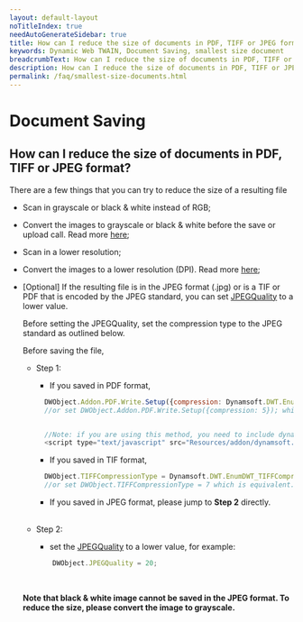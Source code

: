 ```yaml
---
layout: default-layout
noTitleIndex: true
needAutoGenerateSidebar: true
title: How can I reduce the size of documents in PDF, TIFF or JPEG format?
keywords: Dynamic Web TWAIN, Document Saving, smallest size document
breadcrumbText: How can I reduce the size of documents in PDF, TIFF or JPEG format?
description: How can I reduce the size of documents in PDF, TIFF or JPEG format?
permalink: /faq/smallest-size-documents.html
---
```


# Document Saving

## How can I reduce the size of documents in PDF, TIFF or JPEG format?

There are a few things that you can try to reduce the size of a resulting file

- Scan in grayscale or black & white instead of RGB;

- Convert the images to grayscale or black & white before the save or upload call. Read more <a href="{{site.indepth}}features/edit.html#working-with-pixels-and-bit-depth" target="_blank">here</a>;

- Scan in a lower resolution;

- Convert the images to a lower resolution (DPI). Read more <a href="{{site.indepth}}features/edit.html#working-with-pixels-and-bit-depth" target="_blank">here</a>;

- [Optional] If the resulting file is in the JPEG format (.jpg) or is a TIF or PDF that is encoded by the JPEG standard, you can set <a href="{{site.info}}api/WebTwain_IO.html#jpegquality" target="_blank">JPEGQuality</a> to a lower value.

    Before setting the JPEGQuality, set the compression type to the JPEG standard as outlined below.

    Before saving the file,

    - Step 1:
        - If you saved in PDF format,
  
        ```javascript
          DWObject.Addon.PDF.Write.Setup({compression: Dynamsoft.DWT.EnumDWT_PDFCompressionType.PDF_JPEG});
          //or set DWObject.Addon.PDF.Write.Setup({compression: 5}); which is equivalent.


          //Note: if you are using this method, you need to include dynamsoft.webtwain.addon.pdf.js file into the program. For example:
          <script type="text/javascript" src="Resources/addon/dynamsoft.webtwain.addon.pdf.js"> </script>
        ```
  
        - If you saved in TIF format,
  
        ```javascript
          DWObject.TIFFCompressionType = Dynamsoft.DWT.EnumDWT_TIFFCompressionType.TIFF_JPEG;
          //or set DWObject.TIFFCompressionType = 7 which is equivalent.
        ```
    
        - If you saved in JPEG format, please jump to **Step 2** directly.
  
        <br/>

    - Step 2: 
        - set the <a href="{{site.info}}api/WebTwain_IO.html#jpegquality" target="_blank">JPEGQuality</a> to a lower value, for example:

        ```javascript
            DWObject.JPEGQuality = 20;
        ```

        <br/>
        
  **Note that black & white image cannot be saved in the JPEG format. To reduce the size, please convert the image to grayscale.**
